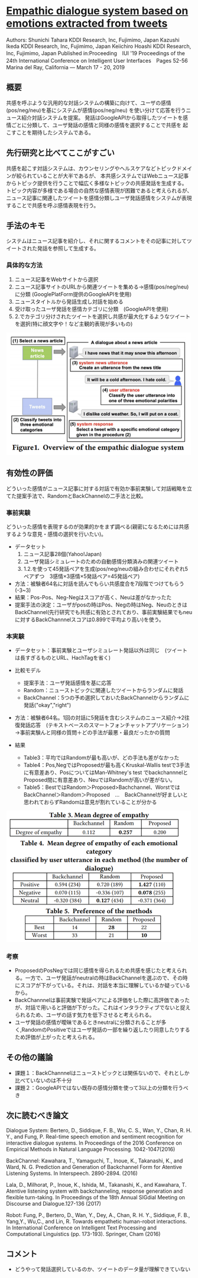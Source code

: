 # [Empathic dialogue system based on emotions extracted from tweets](https://dl.acm.org/citation.cfm?id=3302281)
Authors:	Shunichi Tahara	KDDI Research, Inc, Fujimimo, Japan
Kazushi Ikeda	KDDI Research, Inc, Fujimimo, Japan
Keiichiro Hoashi	KDDI Research, Inc, Fujimimo, Japan
Published in:Proceeding　IUI '19 Proceedings of the 24th International Conference on Intelligent User Interfaces　Pages 52-56 
Marina del Ray, California — March 17 - 20, 2019 

## 概要
共感を呼ぶような汎用的な対話システムの構築に向けて、ユーザの感情(pos/neg/neu)を基にシステムが感情(pos/neg/neu)
を使い分けて応答を行うニュース紹介対話システムを提案。
発話はGoogleAPIから取得したツイートを感情ごとに分類して、ユーザ発話の感情と同様の感情を選択することで共感を
起こすことを期待したシステムである。

## 先行研究と比べてここがすごい
共感を起こす対話システムは、カウンセリングやヘルスケアなどトピックドメインが絞られていることが大半であるが、
本共感システムではWebニュース記事からトピック提供を行うことで幅広く多様なトピックの共感発話を生成する。
トピック内容が多様である場合の自然な感情表現が困難であると考えられるが、
ニュース記事に関連したツイートを感情分類しユーザ発話感情をシステムが表現することで共感を呼ぶ感情表現を行う。

## 手法のキモ
システムはニュース記事を紹介し、それに関するコメントをその記事に対してツイートされた発話を参照して生成する。

### 具体的な方法
1. ニュース記事をWebサイトから選択
2. ニュース記事サイトのURLから関連ツイートを集める->感情(pos/neg/neu)に分類 (GooglePlatForm提供のGoogleAPIを使用)
3. ニュースタイトルから発話生成し対話を始める
4. 受け取ったユーザ発話を感情カテゴリに分類　(GoogleAPIを使用)
5. 2.でカテゴリ分けされたツイートを選択し共感が最大化するようなツイートを選択(特に顔文字や！など主観的表現が多いもの)
<img src="https://github.com/AsaiSara/Scholar/blob/picture/EmotionalSystem/DialogueSystem/Empathic_Dialogue_System_system.png"  width="500px">

## 有効性の評価
どういった感情がニュース記事に対する対話で有効か事前実験して対話戦略を立てた提案手法で、RandomとBackChannelの二手法と比較。

### 事前実験
どういった感情を表現するのが効果的かをまず調べる(親密になるためには共感するような意見・感情の選択を行いたい)。
* データセット
  1. ニュース記事28個(Yahoo!Japan)
  2. ユーザ発話シミュレートのための自動感情分類済みの関連ツイート
  3. 1.2.を使って45発話ペアを生成(pos/neg/neuの組み合わせにそれぞれ5ペアずつ　3感情×3感情×5発話ペア=45発話ペア)
* 方法：被験者64名に対話を読んでもらい共感度合を7段階でつけてもらう(-3~3)
* 結果：Pos-Pos、Neg-Negはスコアが高く、Neuは差がなかったた
* 提案手法の決定：ユーザがposの時はPos、Negの時はNeg、NeuのときはBackChannel(先行研究でも共感に有効とされており、事前実験結果でもneuに対するBackChannnelスコアは0.899で平均より高い)を使う。

### 本実験
* データセット：事前実験とユーザシミュレート発話以外は同じ　(ツイートは長すぎるものとURL、HachTagを省く)
* 比較モデル
  * 提案手法：ユーザ発話感情を基に応答
  * Random：ニューストピックに関連したツイートからランダムに発話
  * BackChannel：5つの予め選択しておいたBackChannelからランダムに発話("okay","right")
* 方法：被験者64名。1回の対話に5発話を含むシステムのニュース紹介->2往復発話応答　(テキストベースのスマートフォンチャットアプリケーション)
->事前実験んと同様の質問＋どの手法が最悪・最良だったかの質問
  
* 結果
  * Table3：平均ではRandomが最も高いが、どの手法も差がなかった
  * Table4：Pos,NegではProposedが最も高くKruskal-Wallis testで3手法に有意差あり、PosについてはMan-Whitney's test でbackchannnelとProposed間に有意差あり、NeuではRandomが高いが差がない。
  * Table5：BestではRandom＞Proposed>Bachchannel、WorstではBackChannel＞Random＞Proposed　…　BackChannelが好ましいと思われておらずRandomは意見が割れていることが分かる
<img src="https://github.com/AsaiSara/Scholar/blob/picture/EmotionalSystem/DialogueSystem/Empathic_Dialogue_System_eval1.png"  width="500px">

### 考察
* ProposedのPosNegでは同じ感情を得られるため共感を感じたと考えられる。一方で、ユーザ発話がneutralの時はBackChannelを選ぶので、その時にスコアが下がっている。それは、対話を本当に理解しているか疑っているから。
* BackChannnelは事前実験で発話ペアによる評価をした際に高評価であったが、対話で用いると評価が下がった。これはインタラクティブでないと捉えられるため、ユーザの話す気力を低下させると考えられる。
* ユーザ発話の感情が曖昧であるときneutralに分類されることが多く,RandomのPositiveではユーザ発話の一部を繰り返したり同意したりするため評価が上がったと考えられる。

## その他の議論
* 課題１：BackChannnelはニューストピックとは関係ないので、それとしか比べていないのは不十分
* 課題２：GoogleAPIではない既存の感情分類を使って3以上の分類を行うべき

## 次に読むべき論文
Dialogue System:
Bertero, D., Siddique, F. B., Wu, C. S., Wan, Y., Chan, R. H. Y., and Fung, P.
Real-time speech emotion and sentiment recognition for interactive dialogue
systems. In Proceedings of the 2016 Conference on Empirical Methods in
Natural Language Processing. 1042-1047(2016)


BackChannel:
Kawahara, T., Yamaguchi, T., Inoue, K., Takanashi, K., and Ward, N. G.
Prediction and Generation of Backchannel Form for Atentive Listening
Systems. In Interspeech. 2890-2894. (2016)

Lala, D., Milhorat, P., Inoue, K., Ishida, M., Takanashi, K., and Kawahara, T.
Atentive listening system with backchanneling, response generation and
flexible turn-taking. In Proceedings of the 18th Annual SIGdial Meeting on
Discourse and Dialogue.127-136 (2017)

Robot:
Fung, P., Bertero, D., Wan, Y., Dey, A., Chan, R. H. Y., Siddique, F. B., Yang,Y.,
Wu,C., and Lin, R. Towards empathetic human-robot interactions. In
International Conference on Intelligent Text Processing and Computational
Linguistics (pp. 173-193). Springer, Cham (2016)



## コメント
* どうやって発話選択しているのか、ツイートのデータ量が理解できていない
